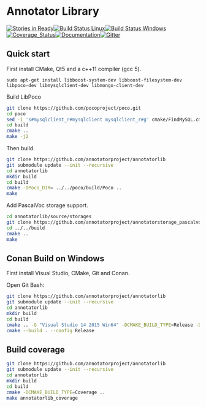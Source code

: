 Annotator Library
=================

[![Stories in Ready][waffle-image]][waffle][![Build Status Linux][travis-image]][travis][![Build Status Windows][appveyor-image]][appveyor][![Coverage_Status][coveralls-image]][coveralls][![Documentation][codedocs-image]][codedocs][![Gitter][gitter-image]][gitter]


[travis-image]: https://travis-ci.org/annotatorproject/annotatorlib.png?branch=master
[travis]: http://travis-ci.org/annotatorproject/annotatorlib

[appveyor-image]: https://img.shields.io/appveyor/ci/chriamue/annotatorlib.svg
[appveyor]: https://ci.appveyor.com/project/chriamue/annotatorlib

[coveralls-image]: https://img.shields.io/coveralls/annotatorproject/annotatorlib.svg?label=Coverage
[coveralls]: https://coveralls.io/github/annotatorproject/annotatorlib

[codedocs-image]: https://codedocs.xyz/annotatorproject/annotatorlib.svg
[codedocs]: https://codedocs.xyz/annotatorproject/annotatorlib/

[gitter-image]: https://badges.gitter.im/Join%20Chat.svg
[gitter]: https://gitter.im/annotatorproject/annotatorlib

[waffle-image]: https://badge.waffle.io/annotatorproject/annotatorlib.svg?label=ready&title=Ready
[waffle]: http://waffle.io/annotatorproject/annotatorlib

## Quick start

First install CMake, Qt5 and a c++11 compiler (gcc 5).

```
sudo apt-get install libboost-system-dev libboost-filesystem-dev libpoco-dev libmysqlclient-dev libmongo-client-dev
```

Build LibPoco
```sh
git clone https://github.com/pocoproject/poco.git
cd poco
sed -i 's#mysqlclient_r#mysqlclient mysqlclient_r#g' cmake/FindMySQL.cmake
cd build
cmake ..
make -j2
```

Then build.

```sh
git clone https://github.com/annotatorproject/annotatorlib
git submodule update --init --recursive
cd annotatorlib
mkdir build
cd build
cmake -DPoco_DIR= ../../poco/build/Poco ..
make
```

Add PascalVoc storage support.

```sh
cd annotatorlib/source/storages
git clone https://github.com/annotatorproject/annotatorstorage_pascalvocxml
cd ../../build
cmake ..
make
```

## Conan Build on Windows

First install Visual Studio, CMake, Git and Conan.

Open Git Bash:

```bash
git clone https://github.com/annotatorproject/annotatorlib
git submodule update --init --recursive
cd annotatorlib
mkdir build
cd build
cmake .. -G "Visual Studio 14 2015 Win64" -DCMAKE_BUILD_TYPE=Release -DOPTION_CONAN_PACKAGES=1
cmake --build . --config Release
```

## Build coverage
```sh
git clone https://github.com/annotatorproject/annotatorlib
git submodule update --init --recursive
cd annotatorlib
mkdir build
cd build
cmake -DCMAKE_BUILD_TYPE=Coverage ..
make annotatorlib_coverage
```

